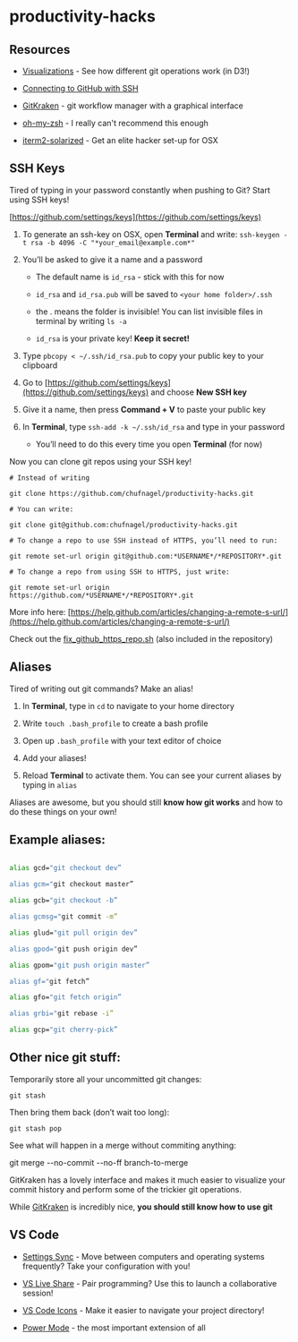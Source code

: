 # productivity-hacks

## Resources

* [Visualizations](https://onlywei.github.io/explain-git-with-d3 ) - See how different git operations work (in D3!)

* [Connecting to GitHub with SSH](https://help.github.com/articles/connecting-to-github-with-ssh/)

* [GitKraken](https://www.gitkraken.com) - git workflow manager with a graphical interface

* [oh-my-zsh](https://github.com/robbyrussell/oh-my-zsh) - I really can't recommend this enough

* [iterm2-solarized](https://gist.github.com/kevin-smets/8568070) - Get an elite hacker set-up for OSX


## SSH Keys

Tired of typing in your password constantly when pushing to Git? Start using SSH keys!

[https://github.com/settings/keys](https://github.com/settings/keys)

1. To generate an ssh-key on OSX, open **Terminal** and write: `ssh-keygen -t rsa -b 4096 -C "*your_email@example.com*"`

2. You’ll be asked to give it a name and a password

    * The default name is `id_rsa` - stick with this for now

    * `id_rsa` and `id_rsa.pub` will be saved to `<your home folder>/.ssh`

    * the . means the folder is invisible! You can list invisible files in terminal by writing `ls -a`

    * `id_rsa` is your private key! **Keep it secret!**

3. Type `pbcopy < ~/.ssh/id_rsa.pub` to copy your public key to your clipboard

4. Go to [https://github.com/settings/keys](https://github.com/settings/keys) and choose **New SSH key**

5. Give it a name, then press **Command + V** to paste your public key

6. In **Terminal**, type `ssh-add -k ~/.ssh/id_rsa` and type in your password

    * You’ll need to do this every time you open **Terminal** (for now)

Now you can clone git repos using your SSH key!
```
# Instead of writing

git clone https://github.com/chufnagel/productivity-hacks.git

# You can write:

git clone git@github.com:chufnagel/productivity-hacks.git

# To change a repo to use SSH instead of HTTPS, you’ll need to run:

git remote set-url origin git@github.com:*USERNAME*/*REPOSITORY*.git

# To change a repo from using SSH to HTTPS, just write:

git remote set-url origin https://github.com/*USERNAME*/*REPOSITORY*.git

```
More info here: [https://help.github.com/articles/changing-a-remote-s-url/](https://help.github.com/articles/changing-a-remote-s-url/)

Check out the [fix_github_https_repo.sh](https://gist.github.com/michaelsilver/6aa07e35a31f1f6b2e55) (also included in the repository)

## Aliases

Tired of writing out git commands? Make an alias!

1. In **Terminal**, type in `cd` to navigate to your home directory

2. Write `touch .bash_profile` to create a bash profile

3. Open up `.bash_profile` with your text editor of choice

4. Add your aliases!

5. Reload **Terminal** to activate them. You can see your current aliases by typing in `alias`

Aliases are awesome, but you should still **know how git works** and how to do these things on your own!

 ## Example aliases:
 
```sh

alias gcd="git checkout dev”

alias gcm="git checkout master”

alias gcb="git checkout -b”

alias gcmsg="git commit -m”

alias glud="git pull origin dev”

alias gpod="git push origin dev”

alias gpom="git push origin master”

alias gf="git fetch”

alias gfo="git fetch origin”

alias grbi="git rebase -i”

alias gcp="git cherry-pick”

```

## Other nice git stuff:

Temporarily store all your uncommitted git changes:

`git stash`

Then bring them back (don’t wait too long):

`git stash pop`

See what will happen in a merge without commiting anything:

git merge --no-commit --no-ff branch-to-merge

GitKraken has a lovely interface and makes it much easier to visualize your commit history and perform some of the trickier git operations.

While [GitKraken](https://www.gitkraken.com) is incredibly nice, **you should still know how to use git**

## VS Code

* [Settings Sync](https://marketplace.visualstudio.com/items?itemName=Shan.code-settings-sync) - Move between computers and operating systems frequently? Take your configuration with you!

* [VS Live Share](https://marketplace.visualstudio.com/items?itemName=MS-vsliveshare.vsliveshare) - Pair programming? Use this to launch a collaborative session!

* [VS Code Icons](https://marketplace.visualstudio.com/items?itemName=robertohuertasm.vscode-icons) - Make it easier to navigate your project directory!

* [Power Mode](https://marketplace.visualstudio.com/items?itemName=robertohuertasm.vscode-icons) - the most important extension of all
